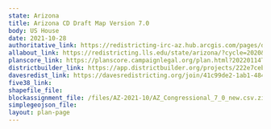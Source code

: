 ```yaml
---
state: Arizona
title: Arizona CD Draft Map Version 7.0
body: US House
date: 2021-10-28
authoritative_link: https://redistricting-irc-az.hub.arcgis.com/pages/draft-maps
allabout_link: https://redistricting.lls.edu/state/arizona/?cycle=2020&level=Congress&startdate=
planscore_link: https://planscore.campaignlegal.org/plan.html?20220114T194311.358461036Z
districtbuilder_link: https://app.districtbuilder.org/projects/222e7ceb-f069-4896-b636-f713d2d4d6b4
davesredist_link: https://davesredistricting.org/join/41c99de2-1ab1-484e-97b4-2177af9b7781
five38_link:
shapefile_file:
blockassignment_file: /files/AZ-2021-10/AZ_Congressional_7_0_new.csv.zip
simplegeojson_file:
layout: plan-page
---
```

